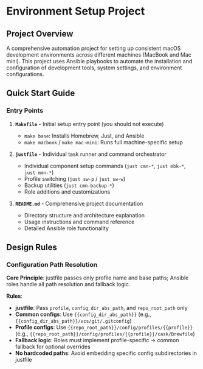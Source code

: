 # Environment Setup Project

## Project Overview
A comprehensive automation project for setting up consistent macOS development environments across different machines (MacBook and Mac mini). This project uses Ansible playbooks to automate the installation and configuration of development tools, system settings, and environment configurations.

## Quick Start Guide

### Entry Points
1. **`Makefile`** - Initial setup entry point (you should not execute)
   - `make base`: Installs Homebrew, Just, and Ansible
   - `make macbook` / `make mac-mini`: Runs full machine-specific setup

2. **`justfile`** - Individual task runner and command orchestrator
   - Individual component setup commands (`just cmn-*`, `just mbk-*`, `just mmn-*`)
   - Profile switching (`just sw-p` / `just sw-w`)
   - Backup utilities (`just cmn-backup-*`)
   - Role additions and customizations

3. **`README.md`** - Comprehensive project documentation
   - Directory structure and architecture explanation
   - Usage instructions and command reference
   - Detailed Ansible role functionality

## Design Rules

### Configuration Path Resolution
**Core Principle**: justfile passes only profile name and base paths; Ansible roles handle all path resolution and fallback logic.

**Rules**:
- **justfile**: Pass `profile`, `config_dir_abs_path`, and `repo_root_path` only
- **Common configs**: Use `{{config_dir_abs_path}}` (e.g., `{{config_dir_abs_path}}/vcs/git/.gitconfig`)
- **Profile configs**: Use `{{repo_root_path}}/config/profiles/{{profile}}` (e.g., `{{repo_root_path}}/config/profiles/{{profile}}/cask/Brewfile`)
- **Fallback logic**: Roles must implement profile-specific → common fallback for optional overrides
- **No hardcoded paths**: Avoid embedding specific config subdirectories in justfile